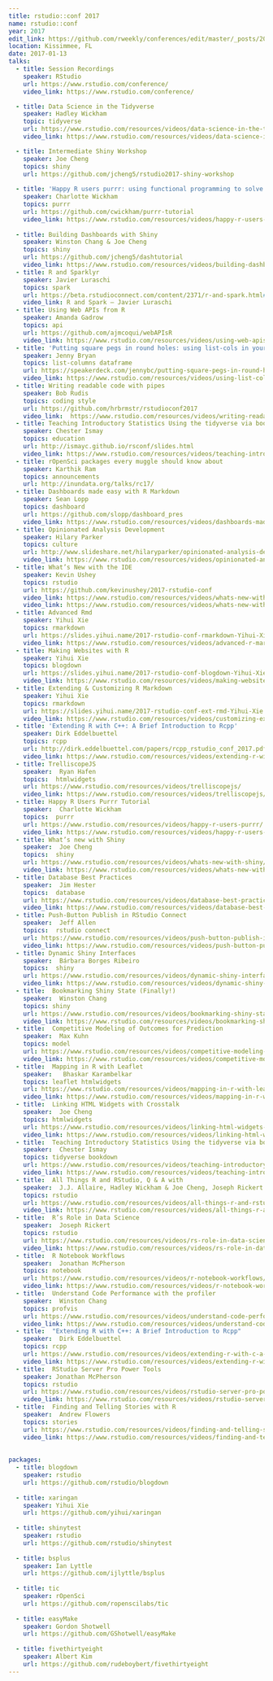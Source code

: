 ```yaml
---
title: rstudio::conf 2017
name: rstudio::conf
year: 2017
edit_link: https://github.com/rweekly/conferences/edit/master/_posts/2017-01-13-rstudio-conf-2017.md
location: Kissimmee, FL
date: 2017-01-13
talks:
  - title: Session Recordings
    speaker: RStudio
    url: https://www.rstudio.com/conference/
    video_link: https://www.rstudio.com/conference/

  - title: Data Science in the Tidyverse 
    speaker: Hadley Wickham
    topic: tidyverse
    url: https://www.rstudio.com/resources/videos/data-science-in-the-tidyverse/
    video_link: https://www.rstudio.com/resources/videos/data-science-in-the-tidyverse/

  - title: Intermediate Shiny Workshop
    speaker: Joe Cheng
    topics: shiny
    url: https://github.com/jcheng5/rstudio2017-shiny-workshop
    
  - title: 'Happy R users purrr: using functional programming to solve iteration problems'
    speaker: Charlotte Wickham
    topics: purrr
    url: https://github.com/cwickham/purrr-tutorial
    video_link: https://www.rstudio.com/resources/videos/happy-r-users-purrr/
    
  - title: Building Dashboards with Shiny
    speaker: Winston Chang & Joe Cheng
    topics: shiny
    url: https://github.com/jcheng5/dashtutorial
    video_link: https://www.rstudio.com/resources/videos/building-dashboards-with-shiny/
  - title: R and Sparklyr
    speaker: Javier Luraschi
    topics: spark
    url: https://beta.rstudioconnect.com/content/2371/r-and-spark.html#1
    video_link: R and Spark – Javier Luraschi
  - title: Using Web APIs from R
    speaker: Amanda Gadrow
    topics: api
    url: https://github.com/ajmcoqui/webAPIsR
    video_link: https://www.rstudio.com/resources/videos/using-web-apis-from-r/
  - title: 'Putting square pegs in round holes: using list-cols in your dataframe'
    speaker: Jenny Bryan
    topics: list-columns dataframe
    url: https://speakerdeck.com/jennybc/putting-square-pegs-in-round-holes-using-list-cols-in-your-dataframe
    video_link: https://www.rstudio.com/resources/videos/using-list-cols-in-your-dataframe/
  - title: Writing readable code with pipes
    speaker: Bob Rudis
    topics: coding style
    url: https://github.com/hrbrmstr/rstudioconf2017
    video_link:  https://www.rstudio.com/resources/videos/writing-readable-code-with-pipes/
  - title: Teaching Introductory Statistics Using the tidyverse via bookdown
    speaker: Chester Ismay
    topics: education
    url: http://ismayc.github.io/rsconf/slides.html
    video_link: https://www.rstudio.com/resources/videos/teaching-introductory-statistics-using-the-tidyverse/
  - title: rOpenSci packages every muggle should know about
    speaker: Karthik Ram
    topics: announcements
    url: http://inundata.org/talks/rc17/
  - title: Dashboards made easy with R Markdown
    speaker: Sean Lopp
    topics: dashboard
    url: https://github.com/slopp/dashboard_pres
    video_link: https://www.rstudio.com/resources/videos/dashboards-made-easy/
  - title: Opinionated Analysis Development
    speaker: Hilary Parker
    topics: culture
    url: http://www.slideshare.net/hilaryparker/opinionated-analysis-development
    video_link: https://www.rstudio.com/resources/videos/opinionated-analysis-development/
  - title: What’s New with the IDE
    speaker: Kevin Ushey
    topics: rstudio
    url: https://github.com/kevinushey/2017-rstudio-conf
    video_link: https://www.rstudio.com/resources/videos/whats-new-with-the-ide/
    video_link: https://www.rstudio.com/resources/videos/whats-new-with-the-ide/
  - title: Advanced Rmd
    speaker: Yihui Xie
    topics: rmarkdown
    url: https://slides.yihui.name/2017-rstudio-conf-rmarkdown-Yihui-Xie.html#1
    video_link: https://www.rstudio.com/resources/videos/advanced-r-markdown-tutorial/
  - title: Making Websites with R
    speaker: Yihui Xie
    topics: blogdown
    url: https://slides.yihui.name/2017-rstudio-conf-blogdown-Yihui-Xie.html#1
    video_link: https://www.rstudio.com/resources/videos/making-websites-with-r/
  - title: Extending & Customizing R Markdown
    speaker: Yihui Xie
    topics: rmarkdown
    url: https://slides.yihui.name/2017-rstudio-conf-ext-rmd-Yihui-Xie.html#1
    video_link: https://www.rstudio.com/resources/videos/customizing-extending-r-markdown/
  - title: 'Extending R with C++: A Brief Introduction to Rcpp'
    speaker: Dirk Eddelbuettel
    topics: rcpp
    url: http://dirk.eddelbuettel.com/papers/rcpp_rstudio_conf_2017.pdf
    video_link: https://www.rstudio.com/resources/videos/extending-r-with-c-a-brief-introduction-to-rcpp/
  - title: TrelliscopeJS 
    speaker:  Ryan Hafen
    topics:  htmlwidgets
    url: https://www.rstudio.com/resources/videos/trelliscopejs/
    video_link: https://www.rstudio.com/resources/videos/trelliscopejs/
  - title: Happy R Users Purrr Tutorial 
    speaker:  Charlotte Wickham
    topics:  purrr
    url: https://www.rstudio.com/resources/videos/happy-r-users-purrr/
    video_link: https://www.rstudio.com/resources/videos/happy-r-users-purrr/
  - title: What’s new with Shiny
    speaker:  Joe Cheng
    topics:  shiny
    url: https://www.rstudio.com/resources/videos/whats-new-with-shiny/
    video_link: https://www.rstudio.com/resources/videos/whats-new-with-shiny/
  - title: Database Best Practices 
    speaker:  Jim Hester
    topics:  database
    url: https://www.rstudio.com/resources/videos/database-best-practices/
    video_link: https://www.rstudio.com/resources/videos/database-best-practices/
  - title: Push-Button Publish in RStudio Connect 
    speaker:  Jeff Allen
    topics:  rstudio connect 
    url: https://www.rstudio.com/resources/videos/push-button-publish-in-rstudio-connect/
    video_link: https://www.rstudio.com/resources/videos/push-button-publish-in-rstudio-connect/
  - title: Dynamic Shiny Interfaces 
    speaker:  Bárbara Borges Ribeiro
    topics:  shiny
    url: https://www.rstudio.com/resources/videos/dynamic-shiny-interfaces/
    video_link: https://www.rstudio.com/resources/videos/dynamic-shiny-interfaces/
  - title:  Bookmarking Shiny State (Finally!) 
    speaker:  Winston Chang
    topics: shiny
    url: https://www.rstudio.com/resources/videos/bookmarking-shiny-state-finally/
    video_link: https://www.rstudio.com/resources/videos/bookmarking-shiny-state-finally/
  - title:  Competitive Modeling of Outcomes for Prediction 
    speaker:  Max Kuhn
    topics: model
    url: https://www.rstudio.com/resources/videos/competitive-modeling-of-outcomes-for-prediction/
    video_link: https://www.rstudio.com/resources/videos/competitive-modeling-of-outcomes-for-prediction/
  - title:  Mapping in R with Leaflet
    speaker:   Bhaskar Karambelkar
    topics: leaflet htmlwidgets
    url: https://www.rstudio.com/resources/videos/mapping-in-r-with-leaflet/
    video_link: https://www.rstudio.com/resources/videos/mapping-in-r-with-leaflet/
  - title:  Linking HTML Widgets with Crosstalk 
    speaker:  Joe Cheng
    topics: htmlwidgets
    url: https://www.rstudio.com/resources/videos/linking-html-widgets-with-crosstalk/
    video_link: https://www.rstudio.com/resources/videos/linking-html-widgets-with-crosstalk/
  - title:  Teaching Introductory Statistics Using the tidyverse via bookdown 
    speaker:  Chester Ismay
    topics: tidyverse bookdown
    url: https://www.rstudio.com/resources/videos/teaching-introductory-statistics-using-the-tidyverse/
    video_link: https://www.rstudio.com/resources/videos/teaching-introductory-statistics-using-the-tidyverse/
  - title:  All Things R and RStudio, Q & A with 
    speaker:  J.J. Allaire, Hadley Wickham & Joe Cheng, Joseph Rickert
    topics: rstudio
    url: https://www.rstudio.com/resources/videos/all-things-r-and-rstudio/
    video_link: https://www.rstudio.com/resources/videos/all-things-r-and-rstudio/
  - title:  R’s Role in Data Science 
    speaker:  Joseph Rickert
    topics: rstudio
    url: https://www.rstudio.com/resources/videos/rs-role-in-data-science/
    video_link: https://www.rstudio.com/resources/videos/rs-role-in-data-science/
  - title:  R Notebook Workflows 
    speaker:  Jonathan McPherson
    topics: notebook
    url: https://www.rstudio.com/resources/videos/r-notebook-workflows/
    video_link: https://www.rstudio.com/resources/videos/r-notebook-workflows/
  - title:  Understand Code Performance with the profiler 
    speaker:  Winston Chang
    topics: profvis
    url: https://www.rstudio.com/resources/videos/understand-code-performance-with-the-profiler/
    video_link: https://www.rstudio.com/resources/videos/understand-code-performance-with-the-profiler/
  - title:  "Extending R with C++: A Brief Introduction to Rcpp" 
    speaker:  Dirk Eddelbuettel
    topics: rcpp
    url: https://www.rstudio.com/resources/videos/extending-r-with-c-a-brief-introduction-to-rcpp/
    video_link: https://www.rstudio.com/resources/videos/extending-r-with-c-a-brief-introduction-to-rcpp/
  - title:  RStudio Server Pro Power Tools 
    speaker: Jonathan McPherson
    topics: rstudio
    url: https://www.rstudio.com/resources/videos/rstudio-server-pro-power-tools/
    video_link: https://www.rstudio.com/resources/videos/rstudio-server-pro-power-tools/
  - title:  Finding and Telling Stories with R 
    speaker:  Andrew Flowers
    topics: stories
    url: https://www.rstudio.com/resources/videos/finding-and-telling-stories-with-r/
    video_link: https://www.rstudio.com/resources/videos/finding-and-telling-stories-with-r/
 
 
packages:
  - title: blogdown
    speaker: rstudio
    url: https://github.com/rstudio/blogdown
    
  - title: xaringan
    speaker: Yihui Xie
    url: https://github.com/yihui/xaringan
    
  - title: shinytest
    speaker: rstudio
    url: https://github.com/rstudio/shinytest
    
  - title: bsplus
    speaker: Ian Lyttle
    url: https://github.com/ijlyttle/bsplus
    
  - title: tic
    speaker: rOpenSci
    url: https://github.com/ropenscilabs/tic
    
  - title: easyMake
    speaker: Gordon Shotwell
    url: https://github.com/GShotwell/easyMake
    
  - title: fivethirtyeight
    speaker: Albert Kim
    url: https://github.com/rudeboybert/fivethirtyeight
---
```

